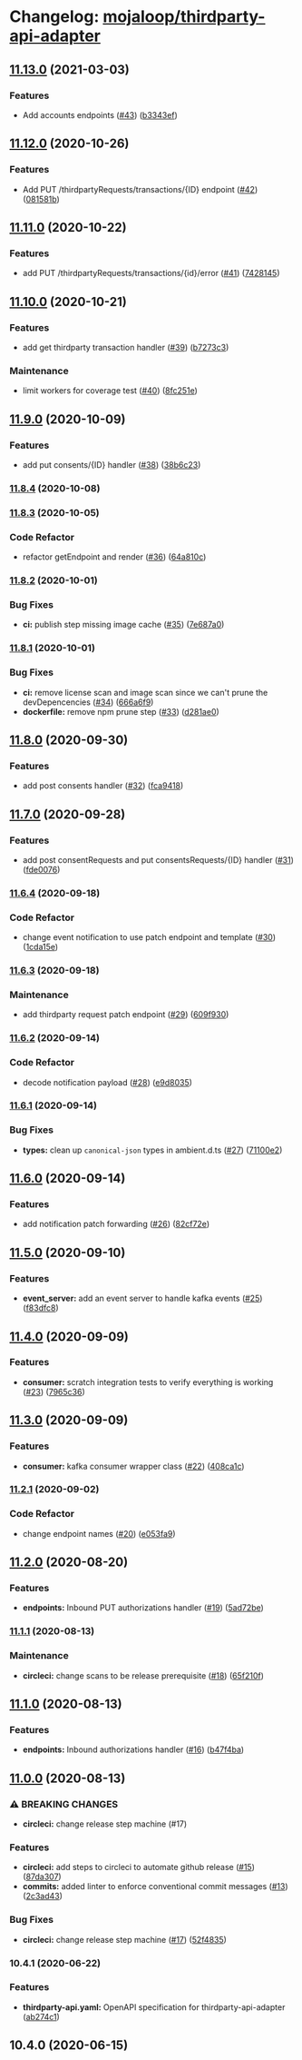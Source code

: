 # Changelog: [mojaloop/thirdparty-api-adapter](https://github.com/mojaloop/thirdparty-api-adapter)
## [11.13.0](https://github.com/mojaloop/thirdparty-api-adapter/compare/v11.12.0...v11.13.0) (2021-03-03)


### Features

* Add accounts endpoints ([#43](https://github.com/mojaloop/thirdparty-api-adapter/issues/43)) ([b3343ef](https://github.com/mojaloop/thirdparty-api-adapter/commit/b3343ef4f9558c6041783b417a8f003558a7837a))

## [11.12.0](https://github.com/mojaloop/thirdparty-api-adapter/compare/v11.11.0...v11.12.0) (2020-10-26)


### Features

* Add PUT /thirdpartyRequests/transactions/{ID} endpoint ([#42](https://github.com/mojaloop/thirdparty-api-adapter/issues/42)) ([081581b](https://github.com/mojaloop/thirdparty-api-adapter/commit/081581b8c342cbe239933e6c1fa497b5f4728846))

## [11.11.0](https://github.com/mojaloop/thirdparty-api-adapter/compare/v11.10.0...v11.11.0) (2020-10-22)


### Features

* add PUT /thirdpartyRequests/transactions/{id}/error ([#41](https://github.com/mojaloop/thirdparty-api-adapter/issues/41)) ([7428145](https://github.com/mojaloop/thirdparty-api-adapter/commit/74281457630ee20f2ae012d5f87e7ce9a9c0c17c))

## [11.10.0](https://github.com/mojaloop/thirdparty-api-adapter/compare/v11.9.0...v11.10.0) (2020-10-21)


### Features

* add get thirdparty transaction handler ([#39](https://github.com/mojaloop/thirdparty-api-adapter/issues/39)) ([b7273c3](https://github.com/mojaloop/thirdparty-api-adapter/commit/b7273c34c25fb8271e3af2592e9492c81504c912))


### Maintenance

* limit workers for coverage test ([#40](https://github.com/mojaloop/thirdparty-api-adapter/issues/40)) ([8fc251e](https://github.com/mojaloop/thirdparty-api-adapter/commit/8fc251e497439c97c9397ae208a1846a8e97d5ed))

## [11.9.0](https://github.com/mojaloop/thirdparty-api-adapter/compare/v11.8.4...v11.9.0) (2020-10-09)


### Features

* add put consents/{ID} handler ([#38](https://github.com/mojaloop/thirdparty-api-adapter/issues/38)) ([38b6c23](https://github.com/mojaloop/thirdparty-api-adapter/commit/38b6c2392454c1359194412ba393b5979da42ddd))

### [11.8.4](https://github.com/mojaloop/thirdparty-api-adapter/compare/v11.8.3...v11.8.4) (2020-10-08)

### [11.8.3](https://github.com/mojaloop/thirdparty-api-adapter/compare/v11.8.2...v11.8.3) (2020-10-05)


### Code Refactor

* refactor getEndpoint and render ([#36](https://github.com/mojaloop/thirdparty-api-adapter/issues/36)) ([64a810c](https://github.com/mojaloop/thirdparty-api-adapter/commit/64a810c1b2fbf84c73128527e876fc4aea965f31))

### [11.8.2](https://github.com/mojaloop/thirdparty-api-adapter/compare/v11.8.1...v11.8.2) (2020-10-01)


### Bug Fixes

* **ci:** publish step missing image cache ([#35](https://github.com/mojaloop/thirdparty-api-adapter/issues/35)) ([7e687a0](https://github.com/mojaloop/thirdparty-api-adapter/commit/7e687a0b236c07eb1619c86a168f0f372d4b2029))

### [11.8.1](https://github.com/mojaloop/thirdparty-api-adapter/compare/v11.8.0...v11.8.1) (2020-10-01)


### Bug Fixes

* **ci:** remove license scan and image scan since we can't prune the devDepencencies ([#34](https://github.com/mojaloop/thirdparty-api-adapter/issues/34)) ([666a6f9](https://github.com/mojaloop/thirdparty-api-adapter/commit/666a6f9ffaffb0ba8965cbfa38418db24eea8b3c))
* **dockerfile:** remove npm prune step ([#33](https://github.com/mojaloop/thirdparty-api-adapter/issues/33)) ([d281ae0](https://github.com/mojaloop/thirdparty-api-adapter/commit/d281ae022f5d2f2936082cf7daf4266c1cb21339))

## [11.8.0](https://github.com/mojaloop/thirdparty-api-adapter/compare/v11.7.0...v11.8.0) (2020-09-30)


### Features

* add post consents handler ([#32](https://github.com/mojaloop/thirdparty-api-adapter/issues/32)) ([fca9418](https://github.com/mojaloop/thirdparty-api-adapter/commit/fca94181437c129c91cdf5a4cff44ca091c7db81))

## [11.7.0](https://github.com/mojaloop/thirdparty-api-adapter/compare/v11.6.4...v11.7.0) (2020-09-28)


### Features

* add post consentRequests and put consentsRequests/{ID} handler ([#31](https://github.com/mojaloop/thirdparty-api-adapter/issues/31)) ([fde0076](https://github.com/mojaloop/thirdparty-api-adapter/commit/fde00768fadb7e00a483d4db58ef0382e502cb97))

### [11.6.4](https://github.com/mojaloop/thirdparty-api-adapter/compare/v11.6.3...v11.6.4) (2020-09-18)


### Code Refactor

* change event notification to use patch endpoint and template ([#30](https://github.com/mojaloop/thirdparty-api-adapter/issues/30)) ([1cda15e](https://github.com/mojaloop/thirdparty-api-adapter/commit/1cda15e62be71fa9861c8e70d3c5a401daf001c3))

### [11.6.3](https://github.com/mojaloop/thirdparty-api-adapter/compare/v11.6.2...v11.6.3) (2020-09-18)


### Maintenance

* add thirdparty request patch endpoint ([#29](https://github.com/mojaloop/thirdparty-api-adapter/issues/29)) ([609f930](https://github.com/mojaloop/thirdparty-api-adapter/commit/609f930e549a0a46e278c6250117c4b1332198d8))

### [11.6.2](https://github.com/mojaloop/thirdparty-api-adapter/compare/v11.6.1...v11.6.2) (2020-09-14)


### Code Refactor

* decode notification payload ([#28](https://github.com/mojaloop/thirdparty-api-adapter/issues/28)) ([e9d8035](https://github.com/mojaloop/thirdparty-api-adapter/commit/e9d80353c448949747615d06bc01bc0f0a737cee))

### [11.6.1](https://github.com/mojaloop/thirdparty-api-adapter/compare/v11.6.0...v11.6.1) (2020-09-14)


### Bug Fixes

* **types:** clean up `canonical-json` types in ambient.d.ts ([#27](https://github.com/mojaloop/thirdparty-api-adapter/issues/27)) ([71100e2](https://github.com/mojaloop/thirdparty-api-adapter/commit/71100e29328cf5cf7bbb453a1565f71301f1c1a8))

## [11.6.0](https://github.com/mojaloop/thirdparty-api-adapter/compare/v11.5.0...v11.6.0) (2020-09-14)


### Features

* add notification patch forwarding ([#26](https://github.com/mojaloop/thirdparty-api-adapter/issues/26)) ([82cf72e](https://github.com/mojaloop/thirdparty-api-adapter/commit/82cf72e5d3e2951ef6d9fdbc44f76eab33d9c35d))

## [11.5.0](https://github.com/mojaloop/thirdparty-api-adapter/compare/v11.4.0...v11.5.0) (2020-09-10)


### Features

* **event_server:** add an event server to handle kafka events ([#25](https://github.com/mojaloop/thirdparty-api-adapter/issues/25)) ([f83dfc8](https://github.com/mojaloop/thirdparty-api-adapter/commit/f83dfc8c351af541faae432b0048e5f4cecd8309))

## [11.4.0](https://github.com/mojaloop/thirdparty-api-adapter/compare/v11.3.0...v11.4.0) (2020-09-09)


### Features

* **consumer:** scratch integration tests to verify everything is working ([#23](https://github.com/mojaloop/thirdparty-api-adapter/issues/23)) ([7965c36](https://github.com/mojaloop/thirdparty-api-adapter/commit/7965c3691c522d8471e4b6554a2a0f69b31777fc))

## [11.3.0](https://github.com/mojaloop/thirdparty-api-adapter/compare/v11.2.1...v11.3.0) (2020-09-09)


### Features

* **consumer:** kafka consumer wrapper class ([#22](https://github.com/mojaloop/thirdparty-api-adapter/issues/22)) ([408ca1c](https://github.com/mojaloop/thirdparty-api-adapter/commit/408ca1c5df89208a7be3d1b9a745d3cd391632ca))

### [11.2.1](https://github.com/mojaloop/thirdparty-api-adapter/compare/v11.2.0...v11.2.1) (2020-09-02)


### Code Refactor

* change endpoint names ([#20](https://github.com/mojaloop/thirdparty-api-adapter/issues/20)) ([e053fa9](https://github.com/mojaloop/thirdparty-api-adapter/commit/e053fa911eb0b7f5a2029a15c0a2ed13599b2372))

## [11.2.0](https://github.com/mojaloop/thirdparty-api-adapter/compare/v11.1.1...v11.2.0) (2020-08-20)


### Features

* **endpoints:** Inbound PUT authorizations handler  ([#19](https://github.com/mojaloop/thirdparty-api-adapter/issues/19)) ([5ad72be](https://github.com/mojaloop/thirdparty-api-adapter/commit/5ad72be095b18f9fa385eae49d960e079d9d3dbd))

### [11.1.1](https://github.com/mojaloop/thirdparty-api-adapter/compare/v11.1.0...v11.1.1) (2020-08-13)


### Maintenance

* **circleci:** change scans to be release prerequisite ([#18](https://github.com/mojaloop/thirdparty-api-adapter/issues/18)) ([65f210f](https://github.com/mojaloop/thirdparty-api-adapter/commit/65f210f355af14e28bf5b303eae6e37c443c2be9))

## [11.1.0](https://github.com/mojaloop/thirdparty-api-adapter/compare/v11.0.0...v11.1.0) (2020-08-13)


### Features

* **endpoints:** Inbound authorizations handler ([#16](https://github.com/mojaloop/thirdparty-api-adapter/issues/16)) ([b47f4ba](https://github.com/mojaloop/thirdparty-api-adapter/commit/b47f4ba92212bf34881ddf5a4bc11749cf606c5b))

## [11.0.0](https://github.com/mojaloop/thirdparty-api-adapter/compare/v10.4.2...v11.0.0) (2020-08-13)


### ⚠ BREAKING CHANGES

* **circleci:** change release step machine (#17)

### Features

* **circleci:** add steps to circleci to automate github release ([#15](https://github.com/mojaloop/thirdparty-api-adapter/issues/15)) ([87da307](https://github.com/mojaloop/thirdparty-api-adapter/commit/87da307f973c523c4eb38e8572362209fa8c8e33))
* **commits:** added linter to enforce conventional commit messages ([#13](https://github.com/mojaloop/thirdparty-api-adapter/issues/13)) ([2c3ad43](https://github.com/mojaloop/thirdparty-api-adapter/commit/2c3ad43607f8c2d7698e7f7107574bb00c47e517))


### Bug Fixes

* **circleci:** change release step machine ([#17](https://github.com/mojaloop/thirdparty-api-adapter/issues/17)) ([52f4835](https://github.com/mojaloop/thirdparty-api-adapter/commit/52f4835611f5d760a3a7faf0a12fa6729503fcbc))

### 10.4.1 (2020-06-22)


### Features

* **thirdparty-api.yaml:**  OpenAPI specification for thirdparty-api-adapter ([ab274c1](https://github.com/mojaloop/thirdparty-api-adapter/commit/ab274c16ec20f32538425b6e53d4fe727eba1475))

## 10.4.0 (2020-06-15)
